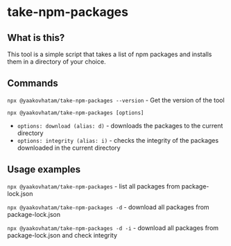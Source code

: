 # take-npm-packages

## What is this?
This tool is a simple script that takes a list of npm packages and installs them in a directory of your choice.

## Commands

`npx @yaakovhatam/take-npm-packages --version` - Get the version of the tool

`npx @yaakovhatam/take-npm-packages [options]`
- `options: download (alias: d)` - downloads the packages to the current directory
- `options: integrity (alias: i)` - checks the integrity of the packages downloaded in the current directory

## Usage examples

`npx @yaakovhatam/take-npm-packages` - list all packages from package-lock.json

`npx @yaakovhatam/take-npm-packages -d` - download all packages from package-lock.json

`npx @yaakovhatam/take-npm-packages -d -i` - download all packages from package-lock.json and check integrity
